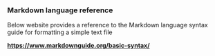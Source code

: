 ### Markdown language reference

Below website provides a reference to the Markdown language syntax guide for formatting a simple text file

**https://www.markdownguide.org/basic-syntax/**
